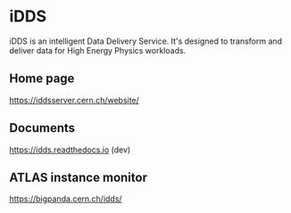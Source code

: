 iDDS
====

iDDS is an intelligent Data Delivery Service. It's designed to transform and deliver
data for High Energy Physics workloads.

Home page
---------
https://iddsserver.cern.ch/website/


Documents
---------
https://idds.readthedocs.io (dev)


ATLAS instance monitor
----------------------
https://bigpanda.cern.ch/idds/ 
